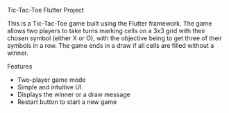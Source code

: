 Tic-Tac-Toe Flutter Project

This is a Tic-Tac-Toe game built using the Flutter framework. The game allows two players to take turns marking cells on a 3x3 grid with their chosen symbol (either X or O), with the objective being to get three of their symbols in a row. The game ends in a draw if all cells are filled without a winner.

Features

- Two-player game mode
- Simple and intuitive UI
- Displays the winner or a draw message
- Restart button to start a new game


